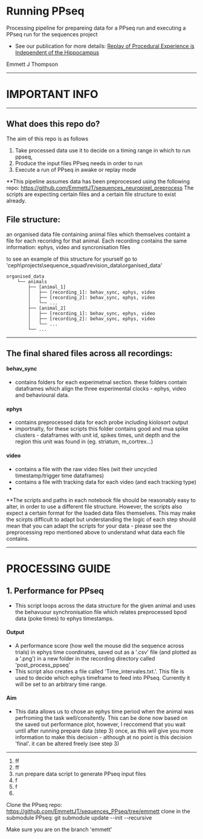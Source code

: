 # Running PPseq
Processing pipeline for prepareing data for a PPseq run and executing a PPseq run for the sequences project 
- See our publication for more details: [Replay of Procedural Experience is Independent of the Hippocampus](https://www.biorxiv.org/content/10.1101/2024.06.05.597547v1.full.pdf)
  
Emmett J Thompson

----
# IMPORTANT INFO
----
## What does this repo do?
The aim of this repo is as follows
1. Take processed data use it to decide on a timing range in which to run ppseq, 
2. Produce the input files PPseq needs in order to run
3. Execute a run of PPseq in awake or replay mode

**This pipeline assumes data has been preprocessed using the following repo: https://github.com/EmmettJT/sequences_neuropixel_preprocess
The scripts are expecting certain files and a certain file structure to exist already. 

## File structure: 
an organised data file containing animal files which themselves containt a file for each recoridng for that animal. Each recording contains the same information: ephys, video and syncronisation files

to see an example of this structure for yourself go to 'ceph\projects\sequence_squad\revision_data\organised_data\'

```plaintext
organised_data
    └── animals
        ├── [animal_1]
        │   ├── [recording_1]: behav_sync, ephys, video
        │   ├── [recording_2]: behav_sync, ephys, video
        │   └── ...
        ├── [animal_2]
        │   ├── [recording_1]: behav_sync, ephys, video
        │   ├── [recording_2]: behav_sync, ephys, video
        │   └── ...
        └── ...
```
----
## The final shared files across all recordings: 

#### behav_sync
- contains folders for each experimetnal section. these folders contain dataframes which align the three experimental clocks - ephys, video and behavioural data.
#### ephys
- contains preprocessed data for each probe including kiolosort output
- importnalty, for these scripts this folder contains good and mua spike clusters - dataframes with unit id, spikes times, unit depth and the region this unit was found in (eg. striatum, m_cortrex...)
#### video 
- contains a file with the raw video files (wit their uncycled timestamp/trigger time dataframes)
- contains a file with tracking data for each video (and each tracking type)
- 
**The scripts and paths in each notebook file should be reasonably easy to alter, in order to use a different file structure. However, the scripts also expect a certain format for the loaded data files themselves. This may make the scirpts difficult to adapt but understanding the logic of each step should mean that you can adapt the scripts for your data - please see the preprocessing repo mentioned above to understand what data each file contains. 



----




# PROCESSING GUIDE

## 1. Performance for PPseq
- This script loops across the data structure for the given animal and uses the behavuour synchronisation file which relates preprocessed bpod data (poke times) to ephys timestamps. 
#### Output 
- A performance score (how well the mouse did the sequence across trials) in ephys time coordinates, saved out as a '.csv' file (and plotted as a '.png') in a new folder in the recording directory called 'post_process_ppseq'
- This script also creates a file called 'Time_intervales.txt.'. This file is used to decide which ephys timeframe to feed into PPseq. Currently it will be set to an arbitrary time range.
#### Aim
- This data allows us to chose an ephys time period when the animal was perfroming the task well/consitently. This can be done now based on the saved out performance plot, however, I reccomend that you wait until after running prepare data (step 3) once, as this will give you more information to make this decision - although at no point is this decision 'final'. it can be altered freely (see step 3) 

----




1. ff
2. ff
3. run prepare data script to generate PPseq input files
4. f
5. f
6. 



Clone the PPseq repo:
https://github.com/EmmettJT/sequences_PPseq/tree/emmett
clone in the submodule PPseq:
git submodule update --init --recursive


Make sure you are on the branch 'emmett'












